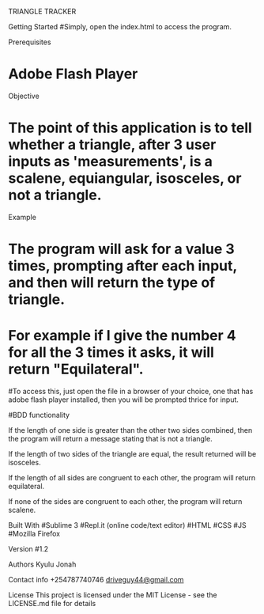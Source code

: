 
TRIANGLE TRACKER

Getting Started
#Simply, open the index.html to access the program.

Prerequisites
# Adobe Flash Player


Objective
# The point of this application is to tell whether a triangle, after 3 user inputs as 'measurements', is a scalene, equiangular, isosceles, or not a triangle.

Example
# The program will ask for a value 3 times, prompting after each input, and then will return the type of triangle.
# For example if I give the number 4 for all the 3 times it asks, it will return "Equilateral".

#To access this, just open the file in a browser of your choice, one that has adobe flash player installed, then you will be prompted thrice for input.

#BDD functionality

If the length of one side is greater than the other two sides combined, then the program will return a message stating that is not a triangle.

If the length of two sides of the triangle are equal, the result returned will be isosceles.

If the length of all sides are congruent to each other, the program will return equilateral.

If none of the sides are congruent to each other, the program will return scalene.
 

Built With
#Sublime 3
#Repl.it (online code/text editor)
#HTML
#CSS
#JS
#Mozilla Firefox

Version
#1.2

Authors
Kyulu Jonah

Contact info
+254787740746
driveguy44@gmail.com

License
This project is licensed under the MIT License - see the LICENSE.md file for details